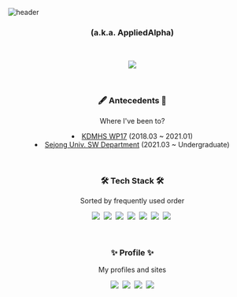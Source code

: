 ![header](https://capsule-render.vercel.app/api?type=wave&color=gradient&height=300&section=header&text=Jihun%20Kim&fontSize=90)

<h3 align="center">(a.k.a. AppliedAlpha)</h3>
<br />

<p align="center">
  <img src="https://github-readme-stats.vercel.app/api?username=AppliedAlpha&show_icons=true" />
</p>

<br />

<p>
  <h3 align="center">🖋 Antecedents 📑</h3>
  <p align="center">Where I've been to?</p>
  <li align="center">
    <a href="http://dimigo.hs.kr">KDMHS WP17</a> (2018.03 ~ 2021.01)
  </li>
  <li align="center">
    <a href="http://sejong.ac.kr">Sejong Univ. SW Department</a> (2021.03 ~ Undergraduate)
  </li>
</p>

<br />

<p>
  <h3 align="center">🛠 Tech Stack 🛠</h3>
  <p align="center">Sorted by frequently used order</p>
  <p align="center">
    <img src="https://img.shields.io/badge/C++-00599C?style=flat-square&logo=c%2B%2B&logoColor=white"/>&nbsp 
    <img src="https://img.shields.io/badge/C-A8B9CC?style=flat-square&logo=C&logoColor=white"/>&nbsp 
    <img src="https://img.shields.io/badge/C%23-239120?style=flat-square&logo=c-sharp&logoColor=white"/>&nbsp 
    <img src="https://img.shields.io/badge/Python-3766AB?style=flat-square&logo=Python&logoColor=white"/>&nbsp 
    <img src="https://img.shields.io/badge/Java-007396?style=flat-square&logo=Java&logoColor=white"/>&nbsp 
    <img src="https://img.shields.io/badge/Javascript-ffb13b?style=flat-square&logo=javascript&logoColor=white"/>&nbsp 
    <img src="https://img.shields.io/badge/MySQL-E6B91E?style=flat-square&logo=MySql&logoColor=white"/>&nbsp 
  </p>
</p>

<br />

<p>
  <h3 align="center">✨ Profile ✨</h3>
  <p align="center">My profiles and sites</p>
  <p align="center">
    <a href="https://www.acmicpc.net/user/applied7076"><img src="https://img.shields.io/badge/Baekjoon%20OJ-176fa7?style=flat-square&logo=Codeforces&logoColor=white&link=https://www.acmicpc.net/user/applied7076"/></a>&nbsp
    <a href="https://solved.ac/profile/applied7076"><img src="https://img.shields.io/badge/solved.ac-17cd3a?style=flat-square&logo=Checkmarx&logoColor=white&link=https://solved.ac/profile/applied7076"/></a>&nbsp
    <a href="https://www.instagram.com/applied7076/"><img src="https://img.shields.io/badge/Instagram-E4405F?style=flat-square&logo=Instagram&logoColor=white&link=https://www.instagram.com/applied7076/"/></a>&nbsp
    <a href="mailto:appliedalpha@sju.ac.kr"><img src="https://img.shields.io/badge/Mail-d14836?style=flat-square&logo=Gmail&logoColor=white&link=appliedalpha@sju.ac.kr"/></a>
  </p>
</p>
